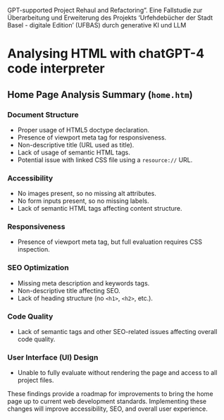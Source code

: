 GPT-supported Project Rehaul and Refactoring”. Eine Fallstudie zur Überarbeitung und Erweiterung des Projekts ‘Urfehdebücher der Stadt Basel - digitale Edition’ (UFBAS) durch generative KI und LLM

# Analysing HTML with chatGPT-4 code interpreter

## Home Page Analysis Summary (`home.htm`)

### Document Structure
- Proper usage of HTML5 doctype declaration.
- Presence of viewport meta tag for responsiveness.
- Non-descriptive title (URL used as title).
- Lack of usage of semantic HTML tags.
- Potential issue with linked CSS file using a `resource://` URL.

### Accessibility
- No images present, so no missing alt attributes.
- No form inputs present, so no missing labels.
- Lack of semantic HTML tags affecting content structure.

### Responsiveness
- Presence of viewport meta tag, but full evaluation requires CSS inspection.

### SEO Optimization
- Missing meta description and keywords tags.
- Non-descriptive title affecting SEO.
- Lack of heading structure (no `<h1>`, `<h2>`, etc.).

### Code Quality
- Lack of semantic tags and other SEO-related issues affecting overall code quality.

### User Interface (UI) Design
- Unable to fully evaluate without rendering the page and access to all project files.

These findings provide a roadmap for improvements to bring the home page up to current web development standards. Implementing these changes will improve accessibility, SEO, and overall user experience.